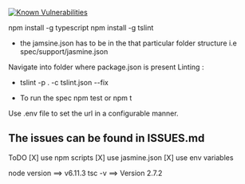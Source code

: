 [![Known Vulnerabilities](https://snyk.io//test/github/jags14385/tests/badge.svg?targetFile=package.json)](https://snyk.io//test/github/jags14385/tests?targetFile=package.json)

npm install -g typescript
npm install -g tslint

- the jamsine.json has to be in the that particular folder structure 
i.e spec/support/jasmine.json

Navigate into folder where package.json is present
Linting :
- tslint -p . -c tslint.json --fix

- To run the spec
npm test or npm t

Use .env file to set the url in a configurable manner.

 ## The issues can be found in ISSUES.md

ToDO
[X] use npm scripts 
[X] use jasmine.json 
[X] use env variables

node version ==> v6.11.3
tsc -v ==> Version 2.7.2